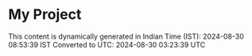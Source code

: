 # My Project

This content is dynamically generated in Indian Time (IST): 2024-08-30 08:53:39 IST
Converted to UTC: 2024-08-30 03:23:39 UTC
